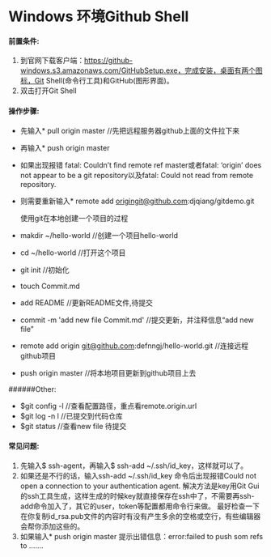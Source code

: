 Windows 环境Github Shell 
=====

#### 前置条件:
 1. 到官网下载客户端：https://github-windows.s3.amazonaws.com/GitHubSetup.exe，完成安装，桌面有两个图标，Git Shell(命令行工具)和GitHub(图形界面)。
 2. 双击打开Git Shell

 
#### 操作步骤:
* 先输入*  pull origin master //先把远程服务器github上面的文件拉下来
* 再输入*  push origin master
* 如果出现报错 fatal: Couldn’t find remote ref master或者fatal: ‘origin’ does not appear to be a git repository以及fatal: Could not read from remote repository.
* 则需要重新输入*  remote add origingit@github.com:djqiang/gitdemo.git
  
  使用git在本地创建一个项目的过程
* makdir ~/hello-world //创建一个项目hello-world
* cd ~/hello-world //打开这个项目
* git init //初始化
* touch Commit.md
* add README //更新README文件,待提交
* commit -m 'add new file Commit.md' //提交更新，并注释信息“add new file”
* remote add origin git@github.com:defnngj/hello-world.git //连接远程github项目
* push origin master //将本地项目更新到github项目上去

######Other:
* $git config -l //查看配置路径，重点看remote.origin.url
* $git log -n l //已提交到代码仓库
* $git status //查看new file 待提交

 
#### 常见问题:
  1. 先输入$ ssh-agent，再输入$ ssh-add ~/.ssh/id_key，这样就可以了。
  2. 如果还是不行的话，输入ssh-add ~/.ssh/id_key 命令后出现报错Could not open a connection to your authentication agent.
     解决方法是key用Git Gui的ssh工具生成，这样生成的时候key就直接保存在ssh中了，不需要再ssh-add命令加入了，其它的user，token等配置都用命令行来做。
     最好检查一下在你复制id_rsa.pub文件的内容时有没有产生多余的空格或空行，有些编辑器会帮你添加这些的。
  3. 如果输入*  push origin master 提示出错信息：error:failed to push som refs to …….

  





